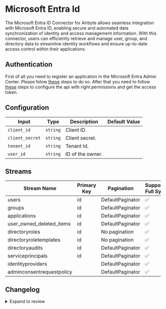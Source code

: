 # Microsoft Entra Id

The Microsoft Entra ID Connector for Airbyte allows seamless integration with Microsoft Entra ID, enabling secure and automated data synchronization of identity and access management information. With this connector, users can efficiently retrieve and manage user, group, and directory data to streamline identity workflows and ensure up-to-date access control within their applications.

## Authentication

First of all you need to register an application in the Microsoft Entra Admin Center. Please folow [these](https://learn.microsoft.com/en-us/graph/auth-register-app-v2) steps to do so. After that you need to follow [these](https://learn.microsoft.com/en-us/graph/auth-v2-service?context=graph%2Fapi%2F1.0&view=graph-rest-1.0&tabs=http) steps to configure the api with right permissions and get the access token.

## Configuration

| Input           | Type     | Description      | Default Value |
| --------------- | -------- | ---------------- | ------------- |
| `client_id`     | `string` | Client ID.       |               |
| `client_secret` | `string` | Client secret.   |               |
| `tenant_id`     | `string` | Tenant Id.       |               |
| `user_id`       | `string` | ID of the owner. |               |

## Streams

| Stream Name               | Primary Key | Pagination       | Supports Full Sync | Supports Incremental |
| ------------------------- | ----------- | ---------------- | ------------------ | -------------------- |
| users                     | id          | DefaultPaginator | ✅                 | ❌                   |
| groups                    | id          | DefaultPaginator | ✅                 | ❌                   |
| applications              | id          | DefaultPaginator | ✅                 | ❌                   |
| user_owned_deleted_items  | id          | DefaultPaginator | ✅                 | ❌                   |
| directoryroles            | id          | No pagination    | ✅                 | ❌                   |
| directoryroletemplates    | id          | No pagination    | ✅                 | ❌                   |
| directoryaudits           | id          | DefaultPaginator | ✅                 | ❌                   |
| serviceprincipals         | id          | DefaultPaginator | ✅                 | ❌                   |
| identityproviders         |             | DefaultPaginator | ✅                 | ❌                   |
| adminconsentrequestpolicy |             | DefaultPaginator | ✅                 | ❌                   |

## Changelog

<details>
  <summary>Expand to review</summary>

| Version | Date       | Pull Request                                             | Subject                                                                               |
| ------- | ---------- | -------------------------------------------------------- | ------------------------------------------------------------------------------------- |
| 0.0.23 | 2025-06-21 | [61872](https://github.com/airbytehq/airbyte/pull/61872) | Update dependencies |
| 0.0.22 | 2025-06-14 | [60484](https://github.com/airbytehq/airbyte/pull/60484) | Update dependencies |
| 0.0.21 | 2025-05-10 | [60185](https://github.com/airbytehq/airbyte/pull/60185) | Update dependencies |
| 0.0.20 | 2025-05-03 | [59253](https://github.com/airbytehq/airbyte/pull/59253) | Update dependencies |
| 0.0.19 | 2025-04-26 | [58775](https://github.com/airbytehq/airbyte/pull/58775) | Update dependencies |
| 0.0.18 | 2025-04-19 | [58218](https://github.com/airbytehq/airbyte/pull/58218) | Update dependencies |
| 0.0.17 | 2025-04-12 | [57872](https://github.com/airbytehq/airbyte/pull/57872) | Update dependencies |
| 0.0.16 | 2025-04-05 | [57073](https://github.com/airbytehq/airbyte/pull/57073) | Update dependencies |
| 0.0.15 | 2025-03-29 | [56704](https://github.com/airbytehq/airbyte/pull/56704) | Update dependencies |
| 0.0.14 | 2025-03-22 | [56005](https://github.com/airbytehq/airbyte/pull/56005) | Update dependencies |
| 0.0.13 | 2025-03-08 | [55508](https://github.com/airbytehq/airbyte/pull/55508) | Update dependencies |
| 0.0.12 | 2025-03-01 | [54777](https://github.com/airbytehq/airbyte/pull/54777) | Update dependencies |
| 0.0.11 | 2025-02-22 | [54355](https://github.com/airbytehq/airbyte/pull/54355) | Update dependencies |
| 0.0.10 | 2025-02-15 | [51193](https://github.com/airbytehq/airbyte/pull/51193) | Update dependencies |
| 0.0.9 | 2024-12-28 | [50630](https://github.com/airbytehq/airbyte/pull/50630) | Update dependencies |
| 0.0.8 | 2024-12-21 | [50133](https://github.com/airbytehq/airbyte/pull/50133) | Update dependencies |
| 0.0.7 | 2024-12-14 | [49596](https://github.com/airbytehq/airbyte/pull/49596) | Update dependencies |
| 0.0.6 | 2024-12-12 | [49270](https://github.com/airbytehq/airbyte/pull/49270) | Update dependencies |
| 0.0.5 | 2024-12-11 | [48941](https://github.com/airbytehq/airbyte/pull/48941) | Starting with this version, the Docker image is now rootless. Please note that this and future versions will not be compatible with Airbyte versions earlier than 0.64 |
| 0.0.4 | 2024-10-31 | [47997](https://github.com/airbytehq/airbyte/pull/47997) | Remove `audit_logs` and update auth remove `application_id_uri` parameter |
| 0.0.3 | 2024-10-29 | [47892](https://github.com/airbytehq/airbyte/pull/47892) | Update dependencies |
| 0.0.2 | 2024-10-28 | [47479](https://github.com/airbytehq/airbyte/pull/47479) | Update dependencies |
| 0.0.1   | 2024-10-18 |                                                          | Initial release by [@bishalbera](https://github.com/bishalbera) via Connector Builder |

</details>
